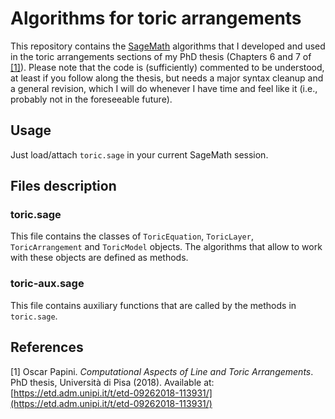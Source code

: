 # Algorithms for toric arrangements

This repository contains the [SageMath](https://www.sagemath.org/) algorithms that I developed and used in the toric arrangements sections of my PhD thesis (Chapters 6 and 7 of [\[1\]](#phdthesis)). Please note that the code is (sufficiently) commented to be understood, at least if you follow along the thesis, but needs a major syntax cleanup and a general revision, which I will do whenever I have time and feel like it (i.e., probably not in the foreseeable future).

## Usage

Just load/attach `toric.sage` in your current SageMath session.

## Files description

### toric.sage

This file contains the classes of `ToricEquation`, `ToricLayer`, `ToricArrangement` and `ToricModel` objects. The algorithms that allow to work with these objects are defined as methods.

### toric-aux.sage

This file contains auxiliary functions that are called by the methods in `toric.sage`.

## References

<a id="phdthesis">\[1\]</a> Oscar Papini. _Computational Aspects of Line and Toric Arrangements_. PhD thesis, Università di Pisa (2018). Available at: [https://etd.adm.unipi.it/t/etd-09262018-113931/](https://etd.adm.unipi.it/t/etd-09262018-113931/)